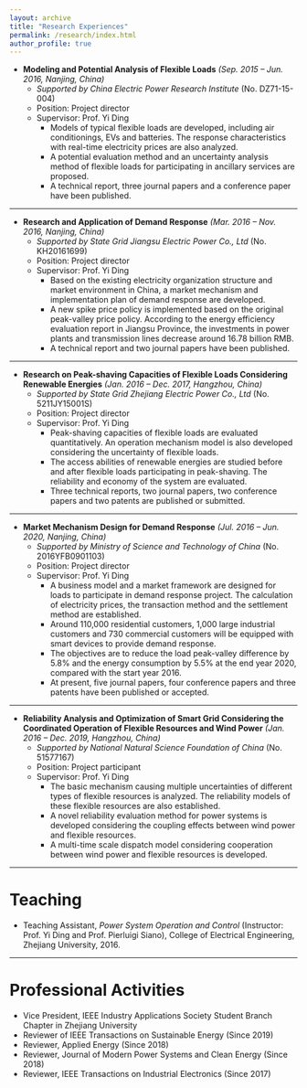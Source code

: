 ```yaml
---
layout: archive
title: "Research Experiences"
permalink: /research/index.html
author_profile: true
---
```


- **Modeling and Potential Analysis of Flexible Loads** *(Sep. 2015 – Jun. 2016, Nanjing, China)*
  - *Supported by China Electric Power Research Institute* (No. DZ71-15-004)
  - Position: Project director
  - Supervisor: Prof. Yi Ding
    - Models of typical flexible loads are developed, including air conditionings, EVs and batteries. The response characteristics with real-time electricity prices are also analyzed.
    - A potential evaluation method and an uncertainty analysis method of flexible loads for participating in ancillary services are proposed.
    - A technical report, three journal papers and a conference paper have been published.

---

- **Research and Application of Demand Response** *(Mar. 2016 – Nov. 2016, Nanjing, China)*
  - *Supported by State Grid Jiangsu Electric Power Co., Ltd* (No. KH20161699)
  - Position: Project director
  - Supervisor: Prof. Yi Ding
    - Based on the existing electricity organization structure and market environment in China, a market mechanism and implementation plan of demand response are developed.
    - A new spike price policy is implemented based on the original peak-valley price policy. According to the energy efficiency evaluation report in Jiangsu Province, the investments in power plants and transmission lines decrease around 16.78 billion RMB.
    - A technical report and two journal papers have been published.

---

- **Research on Peak-shaving Capacities of Flexible Loads Considering Renewable Energies** *(Jan. 2016 – Dec. 2017, Hangzhou, China)*
  - *Supported by State Grid Zhejiang Electric Power Co., Ltd* (No. 5211JY15001S)
  - Position: Project director
  - Supervisor: Prof. Yi Ding
    - Peak-shaving capacities of flexible loads are evaluated quantitatively. An operation mechanism model is also developed considering the uncertainty of flexible loads.
    - The access abilities of renewable energies are studied before and after flexible loads participating in peak-shaving. The reliability and economy of the system are evaluated.
    - Three technical reports, two journal papers, two conference papers and two patents are published or submitted.

---

- **Market Mechanism Design for Demand Response** *(Jul. 2016 – Jun. 2020, Nanjing, China)*
  - *Supported by Ministry of Science and Technology of China* (No. 2016YFB0901103)
  - Position: Project director
  - Supervisor: Prof. Yi Ding
    - A business model and a market framework are designed for loads to participate in demand response project. The calculation of electricity prices, the transaction method and the settlement method are established.
    - Around 110,000 residential customers, 1,000 large industrial customers and 730 commercial customers will be equipped with smart devices to provide demand response.
    - The objectives are to reduce the load peak-valley difference by 5.8% and the energy consumption by 5.5% at the end year 2020, compared with the start year 2016.
    - At present, five journal papers, four conference papers and three patents have been published or accepted.

---

- **Reliability Analysis and Optimization of Smart Grid Considering the Coordinated Operation of Flexible Resources and Wind Power** *(Jan. 2016 – Dec. 2019, Hangzhou, China)*
  - *Supported by National Natural Science Foundation of China* (No. 51577167)
  - Position: Project participant
  - Supervisor: Prof. Yi Ding
    - The basic mechanism causing multiple uncertainties of different types of flexible resources is analyzed. The reliability models of these flexible resources are also established.
    - A novel reliability evaluation method for power systems is developed considering the coupling effects between wind power and flexible resources.
    - A multi-time scale dispatch model considering cooperation between wind power and flexible resources is developed.



------

# Teaching

- Teaching Assistant, *Power System Operation and Control* (Instructor: Prof. Yi Ding and Prof. Pierluigi Siano), College of Electrical Engineering, Zhejiang University, 2016.

  

------

# Professional Activities

- Vice President, IEEE Industry Applications Society Student Branch Chapter in Zhejiang University
- Reviewer of IEEE Transactions on Sustainable Energy (Since 2019)
- Reviewer, Applied Energy (Since 2018)
- Reviewer, Journal of Modern Power Systems and Clean Energy (Since 2018)
- Reviewer, IEEE Transactions on Industrial Electronics (Since 2017)